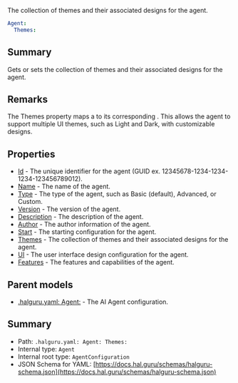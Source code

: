 <!--
title: Themes
description: The collection of themes and their associated designs for the agent.
version: 1.0.0+985fa281609b0afa8cea033581aabacb4efd2baa
generated: true
date: 2025-04-03T18:22:29Z
node: This file is generated by the command-line program: `halguru manual --generate-docs`
-->


The collection of themes and their associated designs for the agent.

```yaml
Agent:
  Themes:
```

## Summary

Gets or sets the collection of themes and their associated designs for the agent.

## Remarks

The Themes property maps a to its corresponding .
This allows the agent to support multiple UI themes, such as Light and Dark, with customizable designs.

## Properties

* [Id]((halguru)-agent-id.md) - The unique identifier for the agent (GUID ex. 12345678-1234-1234-1234-123456789012).
* [Name]((halguru)-agent-name.md) - The name of the agent.
* [Type]((halguru)-agent-type.md) - The type of the agent, such as Basic (default), Advanced, or Custom.
* [Version]((halguru)-agent-version.md) - The version of the agent.
* [Description]((halguru)-agent-description.md) - The description of the agent.
* [Author]((halguru)-agent-author.md) - The author information of the agent.
* [Start]((halguru)-agent-start.md) - The starting configuration for the agent.
* [Themes]((halguru)-agent-themes.md) - The collection of themes and their associated designs for the agent.
* [UI]((halguru)-agent-ui.md) - The user interface design configuration for the agent.
* [Features]((halguru)-agent-features.md) - The features and capabilities of the agent.

## Parent models

* [.halguru.yaml: Agent:]((halguru)-agent.md) - The AI Agent configuration.

## Summary

* Path: `.halguru.yaml: Agent: Themes:`
* Internal type: `Agent`
* Internal root type: `AgentConfiguration`
* JSON Schema for YAML: [https://docs.hal.guru/schemas/halguru-schema.json](https://docs.hal.guru/schemas/halguru-schema.json)
